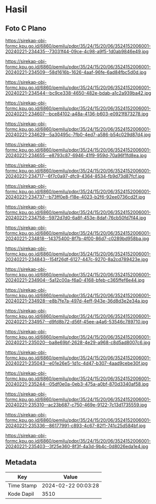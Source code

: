 # Hasil

## Foto C Plano

https://sirekap-obj-formc.kpu.go.id/6860/pemilu/pdpr/35/24/15/20/06/3524152006001-20240221-234435--73031f44-09ce-4c98-a9f5-1d0ab9846e49.jpg

https://sirekap-obj-formc.kpu.go.id/6860/pemilu/pdpr/35/24/15/20/06/3524152006001-20240221-234509--58d1616b-1626-4aaf-96fe-6ad84fbc5d0d.jpg

https://sirekap-obj-formc.kpu.go.id/6860/pemilu/pdpr/35/24/15/20/06/3524152006001-20240221-234544--bc9ce338-4650-482e-bdab-a1c2a939ba42.jpg

https://sirekap-obj-formc.kpu.go.id/6860/pemilu/pdpr/35/24/15/20/06/3524152006001-20240221-234607--bce84102-a48a-4136-b603-e0921f873278.jpg

https://sirekap-obj-formc.kpu.go.id/6860/pemilu/pdpr/35/24/15/20/06/3524152006001-20240221-234629--5a30495c-7fb0-4ed7-a586-b54c029d87d4.jpg

https://sirekap-obj-formc.kpu.go.id/6860/pemilu/pdpr/35/24/15/20/06/3524152006001-20240221-234655--e8793c87-6946-41f9-959d-70a96f1fd8ea.jpg

https://sirekap-obj-formc.kpu.go.id/6860/pemilu/pdpr/35/24/15/20/06/3524152006001-20240221-234717--6f7c0a97-dfc9-4364-8534-fb9d73d87fcf.jpg

https://sirekap-obj-formc.kpu.go.id/6860/pemilu/pdpr/35/24/15/20/06/3524152006001-20240221-234737--b73ff0e8-f18e-4023-b2f6-92ee0736cd2f.jpg

https://sirekap-obj-formc.kpu.go.id/6860/pemilu/pdpr/35/24/15/20/06/3524152006001-20240221-234758--5972d7d0-6a8f-453e-8daf-76cb50fd7f44.jpg

https://sirekap-obj-formc.kpu.go.id/6860/pemilu/pdpr/35/24/15/20/06/3524152006001-20240221-234818--14375400-8f7b-4f00-86d7-c0289bd958ba.jpg

https://sirekap-obj-formc.kpu.go.id/6860/pemilu/pdpr/35/24/15/20/06/3524152006001-20240221-234843--154f26df-6127-447c-9270-8a2cd789423e.jpg

https://sirekap-obj-formc.kpu.go.id/6860/pemilu/pdpr/35/24/15/20/06/3524152006001-20240221-234904--5a12c00a-f6a0-4168-bfeb-c365ffef6e44.jpg

https://sirekap-obj-formc.kpu.go.id/6860/pemilu/pdpr/35/24/15/20/06/3524152006001-20240221-234928--e8b7fe7a-497d-4eff-943e-36d8d3e2e34a.jpg

https://sirekap-obj-formc.kpu.go.id/6860/pemilu/pdpr/35/24/15/20/06/3524152006001-20240221-234957--d9fd8b72-d56f-45ee-a4a6-53546c789710.jpg

https://sirekap-obj-formc.kpu.go.id/6860/pemilu/pdpr/35/24/15/20/06/3524152006001-20240221-235020--ba8e69bf-2628-4e29-a968-c8d5ad8007c6.jpg

https://sirekap-obj-formc.kpu.go.id/6860/pemilu/pdpr/35/24/15/20/06/3524152006001-20240221-235043--e01e26e5-1d1c-4d47-b307-4aad9cebe30f.jpg

https://sirekap-obj-formc.kpu.go.id/6860/pemilu/pdpr/35/24/15/20/06/3524152006001-20240221-235244--05df0e0a-0eb3-475a-a0bf-870d3340af58.jpg

https://sirekap-obj-formc.kpu.go.id/6860/pemilu/pdpr/35/24/15/20/06/3524152006001-20240221-235310--ac23b687-c750-469e-9122-7c13d1735559.jpg

https://sirekap-obj-formc.kpu.go.id/6860/pemilu/pdpr/35/24/15/20/06/3524152006001-20240221-235336--86177991-c893-4c67-82f1-741c25d584bf.jpg

https://sirekap-obj-formc.kpu.go.id/6860/pemilu/pdpr/35/24/15/20/06/3524152006001-20240221-235403--3f25e360-8f3f-4a3d-9b4c-0d8026eda1e4.jpg


## Metadata

| Key        | Value               |
| ---------- | ------------------- |
| Time Stamp | 2024-02-22 00:03:28 |
| Kode Dapil | 3510                |



